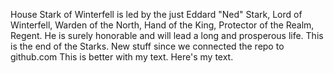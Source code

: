 House Stark of Winterfell is led by the just Eddard "Ned" Stark, Lord of Winterfell, Warden of the North, Hand of the King, Protector of the Realm, Regent.  He is surely honorable and will lead a long and prosperous life.
This is the end of the Starks.
New stuff since we connected the repo to github.com
This is better with my text.
Here's my text.
